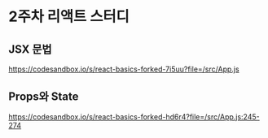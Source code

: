 # 2주차 리액트 스터디

## JSX 문법 
https://codesandbox.io/s/react-basics-forked-7i5uu?file=/src/App.js

## Props와 State
https://codesandbox.io/s/react-basics-forked-hd6r4?file=/src/App.js:245-274
